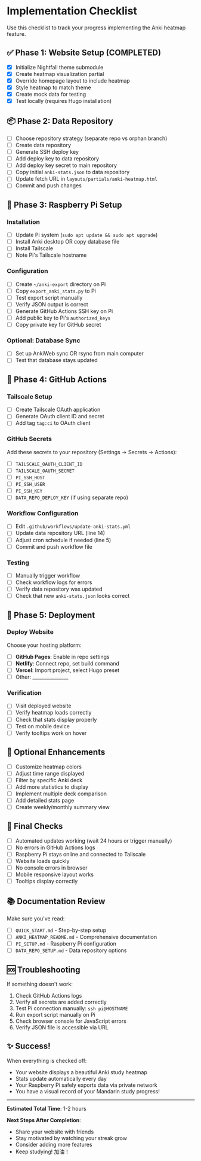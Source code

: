 # Implementation Checklist

Use this checklist to track your progress implementing the Anki heatmap feature.

## ✅ Phase 1: Website Setup (COMPLETED)

- [x] Initialize Nightfall theme submodule
- [x] Create heatmap visualization partial
- [x] Override homepage layout to include heatmap
- [x] Style heatmap to match theme
- [x] Create mock data for testing
- [x] Test locally (requires Hugo installation)

## 📦 Phase 2: Data Repository

- [ ] Choose repository strategy (separate repo vs orphan branch)
- [ ] Create data repository
- [ ] Generate SSH deploy key
- [ ] Add deploy key to data repository
- [ ] Add deploy key secret to main repository
- [ ] Copy initial `anki-stats.json` to data repository
- [ ] Update fetch URL in `layouts/partials/anki-heatmap.html`
- [ ] Commit and push changes

## 🍓 Phase 3: Raspberry Pi Setup

### Installation
- [ ] Update Pi system (`sudo apt update && sudo apt upgrade`)
- [ ] Install Anki desktop OR copy database file
- [ ] Install Tailscale
- [ ] Note Pi's Tailscale hostname

### Configuration
- [ ] Create `~/anki-export` directory on Pi
- [ ] Copy `export_anki_stats.py` to Pi
- [ ] Test export script manually
- [ ] Verify JSON output is correct
- [ ] Generate GitHub Actions SSH key on Pi
- [ ] Add public key to Pi's `authorized_keys`
- [ ] Copy private key for GitHub secret

### Optional: Database Sync
- [ ] Set up AnkiWeb sync OR rsync from main computer
- [ ] Test that database stays updated

## 🤖 Phase 4: GitHub Actions

### Tailscale Setup
- [ ] Create Tailscale OAuth application
- [ ] Generate OAuth client ID and secret
- [ ] Add tag `tag:ci` to OAuth client

### GitHub Secrets
Add these secrets to your repository (Settings → Secrets → Actions):

- [ ] `TAILSCALE_OAUTH_CLIENT_ID`
- [ ] `TAILSCALE_OAUTH_SECRET`
- [ ] `PI_SSH_HOST`
- [ ] `PI_SSH_USER`
- [ ] `PI_SSH_KEY`
- [ ] `DATA_REPO_DEPLOY_KEY` (if using separate repo)

### Workflow Configuration
- [ ] Edit `.github/workflows/update-anki-stats.yml`
- [ ] Update data repository URL (line 14)
- [ ] Adjust cron schedule if needed (line 5)
- [ ] Commit and push workflow file

### Testing
- [ ] Manually trigger workflow
- [ ] Check workflow logs for errors
- [ ] Verify data repository was updated
- [ ] Check that new `anki-stats.json` looks correct

## 🚀 Phase 5: Deployment

### Deploy Website
Choose your hosting platform:

- [ ] **GitHub Pages**: Enable in repo settings
- [ ] **Netlify**: Connect repo, set build command
- [ ] **Vercel**: Import project, select Hugo preset
- [ ] Other: _______________

### Verification
- [ ] Visit deployed website
- [ ] Verify heatmap loads correctly
- [ ] Check that stats display properly
- [ ] Test on mobile device
- [ ] Verify tooltips work on hover

## 🔧 Optional Enhancements

- [ ] Customize heatmap colors
- [ ] Adjust time range displayed
- [ ] Filter by specific Anki deck
- [ ] Add more statistics to display
- [ ] Implement multiple deck comparison
- [ ] Add detailed stats page
- [ ] Create weekly/monthly summary view

## 🎯 Final Checks

- [ ] Automated updates working (wait 24 hours or trigger manually)
- [ ] No errors in GitHub Actions logs
- [ ] Raspberry Pi stays online and connected to Tailscale
- [ ] Website loads quickly
- [ ] No console errors in browser
- [ ] Mobile responsive layout works
- [ ] Tooltips display correctly

## 📚 Documentation Review

Make sure you've read:

- [ ] `QUICK_START.md` - Step-by-step setup
- [ ] `ANKI_HEATMAP_README.md` - Comprehensive documentation
- [ ] `PI_SETUP.md` - Raspberry Pi configuration
- [ ] `DATA_REPO_SETUP.md` - Data repository options

## 🆘 Troubleshooting

If something doesn't work:

1. Check GitHub Actions logs
2. Verify all secrets are added correctly
3. Test Pi connection manually: `ssh pi@HOSTNAME`
4. Run export script manually on Pi
5. Check browser console for JavaScript errors
6. Verify JSON file is accessible via URL

## ✨ Success!

When everything is checked off:

- Your website displays a beautiful Anki study heatmap
- Stats update automatically every day
- Your Raspberry Pi safely exports data via private network
- You have a visual record of your Mandarin study progress!

---

**Estimated Total Time**: 1-2 hours

**Next Steps After Completion**:
- Share your website with friends
- Stay motivated by watching your streak grow
- Consider adding more features
- Keep studying! 加油！

